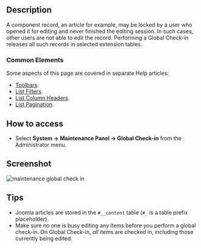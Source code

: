 <!-- Filename: Help4.x:Maintenance:_Global_Check-in / Display title:  Maintenance: Global Check-in -->

## Description

A component record, an article for example, may be locked by a user who
opened it for editing and never finished the editing session. In such cases,
other users are not able to edit the record. Performing a Global Check-in
releases all such records in selected extension tables.

### Common Elements

Some aspects of this page are covered in separate Help articles:

* [Toolbars](jdocmanual?article=help/common-elements/toolbars).
* [List Filters](jdocmanual?article=help/common-elements/list-filters).
* [List Column Headers](jdocmanual?article=help/common-elements/list-column-headers).
* [List Pagination](jdocmanual?article=help/common-elements/list-pagination).

## How to access

- Select **System → Maintenance Panel → Global Check-in** from
  the Administrator menu.

## Screenshot

![maintenance global check in](../../../en/images/maintenance/maintenance-global-check-in.png)

## Tips

- Joomla articles are stored in the `#__content` table (`#_` is a table
  prefix placeholder).
- Make sure no one is busy editing any items before you perform a global
  check-in. On Global Check-in, *all* items are checked in, including those 
  currently being edited.
